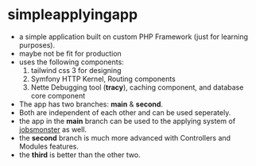 # simpleapplyingapp

* a simple application built on custom PHP Framework (just for learning purposes).
* maybe not be fit for production
* uses the following components:
  1. tailwind css 3 for designing
  2. Symfony HTTP Kernel, Routing components
  3. Nette Debugging tool (**tracy**), caching component, and database core component
* The app has two branches: **main** & **second**.
* Both are independent of each other and can be used seperately.
* the app in the **main** branch can be used to the applying system of [jobsmonster](https://jobsmonster.me) as well.
* the **second** branch is much more advanced with Controllers and Modules features.
* the **third** is better than the other two.
